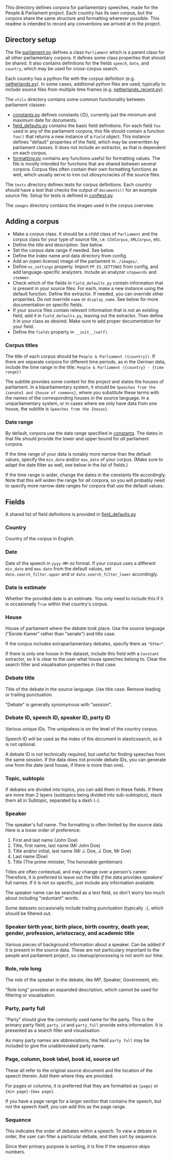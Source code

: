 This directory defines corpora for parliamentary speeches, made for the People & Parliament project. Each country has its own corpus, but the corpora share the same structure and formatting wherever possible. This readme is intended to record any conventions we arrived at in the project.

## Directory setup

The file [parliament.py](./parliament.py) defines a class `Parliament` which is a parent class for all other parliamentary corpora. It defines some class properties that should be shared. It also contains definitions for the fields `speech`, `date`, and `country`, which may be used for cross-corpus search.

Each country has a python file with the corpus definition (e.g. [netherlands.py](./netherlands.py)). In some cases, additional python files are used, typically to include source files from multiple time frames (e.g. [netherlands_recent.py](./netherlands_recent.py)).

The `utils` directory contains some common functionality between parliament classes:
- [constants.py](./utils/constants.py) defines constants (🙃), currently just the minimum and maximum date for documents.
- [field_defaults.py](./utils/field_defaults.py) contains the basic field definitions. For each field `foo` used in any of the parliament corpora, this file should contain a function `foo()` that returns a new instance of a `Field` object. This instance defines "default" properties of the field, which may be overwritten by parliament classes. It does not include an extractor, as that is dependent on each corpus.
- [formatting.py](./utils/formatting.py) contains any functions useful for formatting values. The file is mostly intended for functions that are shared between several corpora. Corpus files often contain their own formatting functions as well, which usually serve to iron out idiosyncracies of the source files.

The `tests` directory defines tests for corpus definitions. Each country should have a test that checks the output of `documents()` for an example source file. Setup for tests is defined in [conftest.py](./conftest.py).

The `images` directory contains the images used in the corpus overview.

## Adding a corpus

- Make a corpus class. It should be a child class of `Parliament` and the corpus class for your type of source file, i.e. `CSVCorpus`, `XMLCorpus`, etc.
- Define the title and description. See below.
- Set the corpus date range if needed. See below.
- Define the index name and data directory from config.
- Add an (open license) image of the parliament in `./images/`.
- Define `es_settings` property. Import `PP_ES_SETTINGS` from config, and add language-specific analyzers. Include an analyzer `stopwords` and `stemmer`.
- Check which of the fields in `field_defaults.py` contain information that is present in your source files. For each, make a new instance using the default function. Define the extractor. If needed, you can override other properties. Do not override `name` or `display_name`. See below for more documentation on specific fields.
- If your source files contain relevant information that is not an existing field, add it in `field_defaults.py`, leaving out the extractor. Then define it in your class as desired. Make sure to add proper documentation for your field.
- Define the `fields` property in `__init__(self)`.

### Corpus titles

The title of each corpus should be `People & Parliament ({country})`. If there are separate corpora for different time periods, as in the German data, include the time range in the title: `People & Parliament ({country} - {time range})`

The subtitle provides some context for the project and states the houses of parliament. In a biparliamentary system, it should be `Speeches from the {senate} and {house of commons}`, where you substitute these terms with the names of the corresponding houses in the source language. In a uniparliamentary system, or in cases where we only have data from one house, the subtitle is `Speeches from the {house}`.

### Date range

By default, corpora use the date range specified in [constants](./utils/constants.py). The dates in that file should provide the lower and upper bound for _all_ parliament corpora.

If the time range of your data is notably more narrow than the default values, specify the `min_date` and/or `max_date` of your corpus. (Make sure to adapt the date filter as well, see below in the list of fields.)

If the time range is wider, change the dates in the constants file accordingly. Note that this will widen the range for _all_ corpora, so you will probably need to specify more narrow date ranges for corpora that use the default values.

## Fields

A shared list of field definitions is provided in [field_defaults.py](./utils/field_defaults.py)

### Country

Country of the corpus in English.

### Date

Date of the speech in `yyyy-MM-dd` format. If your corpus uses a different `min_date` and `max-date` from the default values, set `date.search_filter.upper` and or `date.search_filter_lower` accordingly.

### Date is estimate

Whether the provided date is an estimate. You only need to include this if it is occasionally `True` within that country's corpus.

### House

House of parliament where the debate took place. Use the source language ("Eerste Kamer" rather than "senate") and title case.

If the corpus includes extraparliamentary debates, specify them as `"Other"`.

If there is only one house in the dataset, include this field with a `Constant` extractor, so it is clear to the user what house speeches belong to. Clear the search filter and visualisation properties in that case.

### Debate title

Title of the debate in the source language. Use title case. Remove leading or trailing punctuation.

"Debate" is generally synomymous with "session".

### Debate ID, speech ID, speaker ID, party ID

Various unique IDs. The uniqueless is on the level of the country corpus.

Speech ID will be used as the index of the document in elasticsearch, so it is not optional.

A debate ID is not technically required, but useful for finding speeches from the same session. If the data does not provide debate IDs, you can generate one from the date (and house, if there is more than one).

### Topic, subtopic

If debates are divided into topics, you can add them in these fields. If there are more than 2 layers (subtopics being divided into sub-subtopics), stack them all in Subtopic, separated by a dash (`–`).

### Speaker

The speaker's full name. The formatting is often limited by the source data. Here is a loose order of preference:

1. First and last name (John Doe)
2. Title, first name, last name (Mr John Doe)
3. Title and/or initial, last name (Mr J. Doe, J. Doe, Mr Doe)
4. Last name (Doe)
5. Title (The prime minister, The honorable gentleman)

Titles are often contextual, and may change over a person's career. Therefore, it is preferred to leave out the title _if_ the data provides speakers' full names. If it is not so specific, just include any information available.

The speaker name can be searched as a text field, so don't worry too much about including "reduntant" words.

Some datasets occasionally include trailing punctuation (typically `:`), which should be filtered out.

### Speaker birth year, birth place, birth country, death year, gender, profession, aristocracy, and academic title

Various pieces of background information about a speaker. Can be added if it is present in the source data. These are not particulary important to the people and parliament project, so cleanup/processing is not worh our time.

### Role, role long

The role of the speaker in the debate, like MP, Speaker, Government, etc.

"Role long" provides an expanded description, which cannot be used for filtering or visualisation.

### Party, party full

"Party" should give the commonly used name for the party. This is the primary party field; `party_id` and `party_full` provide extra information. It is presented as a search filter and visualisation.

As many party names are abbreviations, the field `party full` may be included to give the unabbreviated party name.

### Page, column, book label, book id, source url

These all refer to the original source document and the location of the speech therein. Add them where they are provided.

For pages or columns, it is preferred that they are formatted as `{page}` or `{min page}-{max page}`.

If you have a page range for a larger section that contains the speech, but not the speech itself, you can add this as the page range.

### Sequence

This indicates the order of debates within a speech. To view a debate in order, the user can filter a particular debate, and then sort by sequence. 

Since their primary purpose is sorting, it is fine if the sequence skips numbers.
